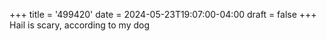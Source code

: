 +++
title = '499420'
date = 2024-05-23T19:07:00-04:00
draft = false
+++
Hail is scary, according to my dog